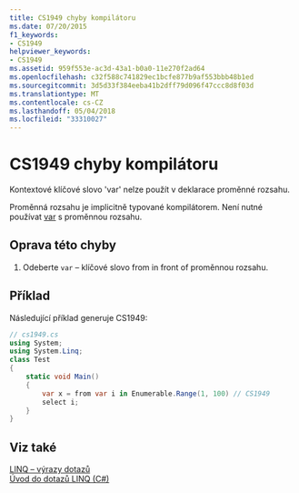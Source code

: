 ```yaml
---
title: CS1949 chyby kompilátoru
ms.date: 07/20/2015
f1_keywords:
- CS1949
helpviewer_keywords:
- CS1949
ms.assetid: 959f553e-ac3d-43a1-b0a0-11e270f2ad64
ms.openlocfilehash: c32f588c741829ec1bcfe877b9af553bbb48b1ed
ms.sourcegitcommit: 3d5d33f384eeba41b2dff79d096f47ccc8d8f03d
ms.translationtype: MT
ms.contentlocale: cs-CZ
ms.lasthandoff: 05/04/2018
ms.locfileid: "33310027"
---
```

# <a name="compiler-error-cs1949"></a>CS1949 chyby kompilátoru
Kontextové klíčové slovo 'var' nelze použít v deklarace proměnné rozsahu.  
  
 Proměnná rozsahu je implicitně typované kompilátorem. Není nutné používat [var](../../csharp/language-reference/keywords/var.md) s proměnnou rozsahu.  
  
## <a name="to-correct-this-error"></a>Oprava této chyby  
  
1.  Odeberte `var` – klíčové slovo from in front of proměnnou rozsahu.  
  
## <a name="example"></a>Příklad  
 Následující příklad generuje CS1949:  
  
```csharp  
// cs1949.cs  
using System;  
using System.Linq;  
class Test  
{  
    static void Main()  
    {  
        var x = from var i in Enumerable.Range(1, 100) // CS1949  
        select i;  
    }  
}  
```  
  
## <a name="see-also"></a>Viz také  
 [LINQ – výrazy dotazů](../../csharp/programming-guide/linq-query-expressions/index.md)  
 [Úvod do dotazů LINQ (C#)](../../csharp/programming-guide/concepts/linq/introduction-to-linq-queries.md)
